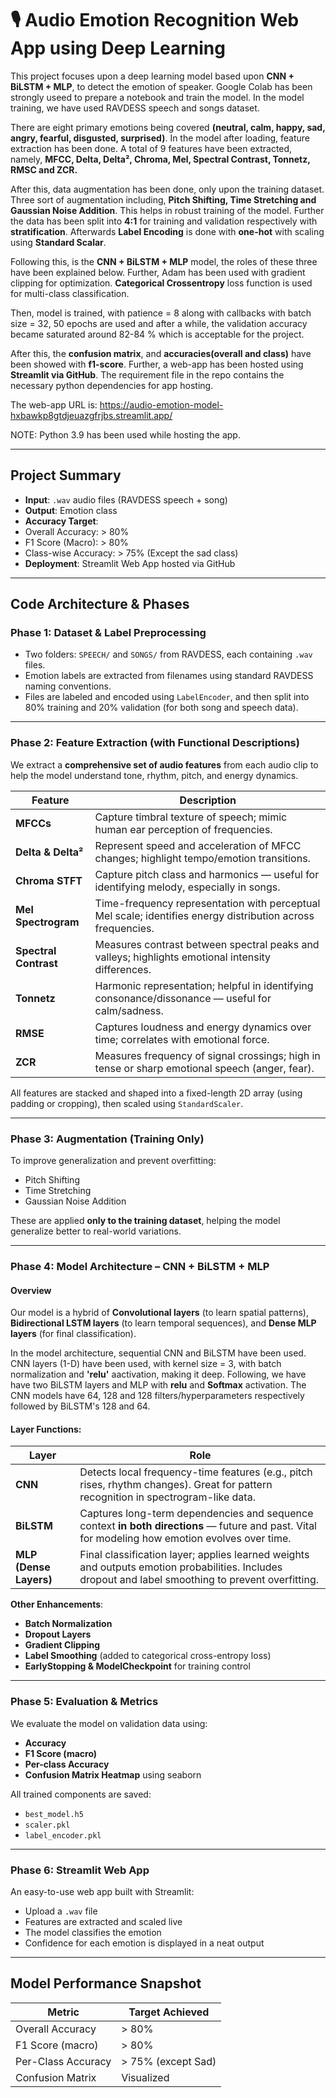 # 🎙️ Audio Emotion Recognition Web App using Deep Learning

This project focuses upon a deep learning model based upon **CNN + BiLSTM + MLP**, to detect the emotion of speaker. Google Colab has been strongly useed to prepare a notebook and train the model. In the model training, we have used RAVDESS speech and songs dataset. 

There are eight primary emotions being covered **(neutral, calm, happy, sad, angry, fearful, disgusted, surprised)**. In the model after loading, feature extraction has been done. A total of 9 features have been extracted, namely, **MFCC, Delta, Delta², Chroma, Mel, Spectral Contrast, Tonnetz, RMSC and ZCR.** 

After this, data augmentation has been done, only upon the training dataset. Three sort of augmentation including, **Pitch Shifting, Time Stretching and Gaussian Noise Addition**. This helps in robust training of the model. Further the data has been split into **4:1** for training and validation respectively with **stratification**. Afterwards **Label Encoding** is done with **one-hot** with scaling using **Standard Scalar**.

Following this, is the **CNN + BiLSTM + MLP** model, the roles of these three have been explained below. Further, Adam has been used with gradient clipping for optimization. **Categorical Crossentropy** loss function is used for multi-class classification. 

Then, model is trained, with patience = 8 along with callbacks with batch size = 32, 50 epochs are used and after a while, the validation accuracy became saturated around 82-84 % which is acceptable for the project. 

After this, the **confusion matrix**, and **accuracies(overall and class)** have been showed with **f1-score**.
Further, a web-app has been hosted using **Streamlit via GitHub**. The requirement file in the repo contains the necessary python dependencies for app hosting. 

The web-app URL is: https://audio-emotion-model-hxbawkp8gtdjeuazgfrjbs.streamlit.app/

NOTE: Python 3.9 has been used while hosting the app.


---

##  Project Summary

-  **Input**: `.wav` audio files (RAVDESS speech + song)
-  **Output**: Emotion class 
-  **Accuracy Target**:
  - Overall Accuracy: > 80%
  - F1 Score (Macro): > 80%
  - Class-wise Accuracy: > 75% (Except the sad class)
-  **Deployment**: Streamlit Web App hosted via GitHub

---

##  Code Architecture & Phases

###  Phase 1: Dataset & Label Preprocessing

- Two folders: `SPEECH/` and `SONGS/` from RAVDESS, each containing `.wav` files.
- Emotion labels are extracted from filenames using standard RAVDESS naming conventions.
- Files are labeled and encoded using `LabelEncoder`, and then split into 80% training and 20% validation (for both song and speech data).

---

###  Phase 2: Feature Extraction (with Functional Descriptions)

We extract a **comprehensive set of audio features** from each audio clip to help the model understand tone, rhythm, pitch, and energy dynamics.

| Feature | Description |
|--------|-------------|
| **MFCCs** | Capture timbral texture of speech; mimic human ear perception of frequencies. |
| **Delta & Delta²** | Represent speed and acceleration of MFCC changes; highlight tempo/emotion transitions. |
| **Chroma STFT** | Capture pitch class and harmonics — useful for identifying melody, especially in songs. |
| **Mel Spectrogram** | Time-frequency representation with perceptual Mel scale; identifies energy distribution across frequencies. |
| **Spectral Contrast** | Measures contrast between spectral peaks and valleys; highlights emotional intensity differences. |
| **Tonnetz** | Harmonic representation; helpful in identifying consonance/dissonance — useful for calm/sadness. |
| **RMSE** | Captures loudness and energy dynamics over time; correlates with emotional force. |
| **ZCR** | Measures frequency of signal crossings; high in tense or sharp emotional speech (anger, fear). |

All features are stacked and shaped into a fixed-length 2D array (using padding or cropping), then scaled using `StandardScaler`.

---

###  Phase 3: Augmentation (Training Only)

To improve generalization and prevent overfitting:

-  Pitch Shifting
-  Time Stretching
-  Gaussian Noise Addition

These are applied **only to the training dataset**, helping the model generalize better to real-world variations.

---

###  Phase 4: Model Architecture – CNN + BiLSTM + MLP

####  Overview
Our model is a hybrid of **Convolutional layers** (to learn spatial patterns), **Bidirectional LSTM layers** (to learn temporal sequences), and **Dense MLP layers** (for final classification).

In the model architecture, sequential CNN and BiLSTM have been used. CNN layers (1-D) have been used, with kernel size = 3, with batch normalization and **'relu'** aactivation, making it deep. Following, we have have two BiLSTM layers and MLP with **relu** and **Softmax** activation.
The CNN models have 64, 128 and 128 filters/hyperparameters respectively followed by BiLSTM's 128 and 64.

####  Layer Functions:

| Layer | Role |
|-------|------|
| **CNN** | Detects local frequency-time features (e.g., pitch rises, rhythm changes). Great for pattern recognition in spectrogram-like data. |
| **BiLSTM** | Captures long-term dependencies and sequence context **in both directions** — future and past. Vital for modeling how emotion evolves over time. |
| **MLP (Dense Layers)** | Final classification layer; applies learned weights and outputs emotion probabilities. Includes dropout and label smoothing to prevent overfitting. 

**Other Enhancements**:
-  **Batch Normalization**
-  **Dropout Layers**
-  **Gradient Clipping**
-  **Label Smoothing** (added to categorical cross-entropy loss)
-  **EarlyStopping & ModelCheckpoint** for training control

---

###  Phase 5: Evaluation & Metrics

We evaluate the model on validation data using:

-  **Accuracy**
-  **F1 Score (macro)**
-  **Per-class Accuracy**
-  **Confusion Matrix Heatmap** using seaborn

All trained components are saved:
- `best_model.h5`
- `scaler.pkl`
- `label_encoder.pkl`

---

###  Phase 6: Streamlit Web App

An easy-to-use web app built with Streamlit:
- Upload a `.wav` file
- Features are extracted and scaled live
- The model classifies the emotion
- Confidence for each emotion is displayed in a neat output

---

##  Model Performance Snapshot

| Metric            | Target Achieved |
|-------------------|------------------|
| Overall Accuracy  |  > 80% |
| F1 Score (macro)  |  > 80% |
| Per-Class Accuracy|  > 75% (except Sad) |
| Confusion Matrix  |  Visualized |


